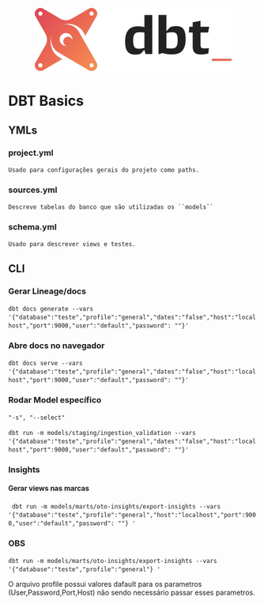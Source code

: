 <p align="center">
  <img src="project/dbt_packages/dbt_utils/etc/dbt-logo.png" alt="dbt logo" />
</p>


# DBT Basics

## YMLs

### project.yml


    Usado para configurações gerais do projeto como paths.

### sources.yml

    Descreve tabelas do banco que são utilizadas os ``models``


### schema.yml

    Usado para descrever views e testes.


## CLI

### Gerar Lineage/docs

``dbt docs generate --vars '{"database":"teste","profile":"general","dates":"false","host":"localhost","port":9000,"user":"default","password": ""}'``


### Abre docs no navegador

``dbt docs serve --vars '{"database":"teste","profile":"general","dates":"false","host":"localhost","port":9000,"user":"default","password": ""}'``


### Rodar Model específico


    "-s", "--select"


``dbt run -m models/staging/ingestion_validation --vars '{"database":"teste","profile":"general","dates":"false","host":"localhost","port":9000,"user":"default","password": ""}'``


### Insights

#### Gerar views nas marcas
`` dbt run -m models/marts/oto-insights/export-insights --vars '{"database":"teste","profile":"general","host":"localhost","port":9000,"user":"default","password": ""} '``



### OBS
`` dbt run -m models/marts/oto-insights/export-insights --vars '{"database":"teste","profile":"general"} ' `` 

O arquivo profile possui valores dafault para os parametros (User,Password,Port,Host) não sendo necessário passar esses parametros.
